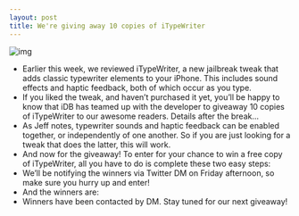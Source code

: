 ```yaml
---
layout: post
title: We're giving away 10 copies of iTypeWriter
---
```

![img](http://media.idownloadblog.com/wp-content/uploads/2012/07/iTypeWriter-e1343071694609.jpg)
* Earlier this week, we reviewed iTypeWriter, a new jailbreak tweak that adds classic typewriter elements to your iPhone. This includes sound effects and haptic feedback, both of which occur as you type.
* If you liked the tweak, and haven’t purchased it yet, you’ll be happy to know that iDB has teamed up with the developer to giveaway 10 copies of iTypeWriter to our awesome readers. Details after the break…
* As Jeff notes, typewriter sounds and haptic feedback can be enabled together, or independently of one another. So if you are just looking for a tweak that does the latter, this will work.
* And now for the giveaway! To enter for your chance to win a free copy of iTypeWriter, all you have to do is complete these two easy steps:
* We’ll be notifying the winners via Twitter DM on Friday afternoon, so make sure you hurry up and enter!
* And the winners are:
* Winners have been contacted by DM. Stay tuned for our next giveaway!

